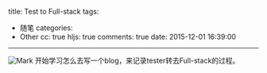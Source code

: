 title: Test to Full-stack
tags:
  - 随笔
categories:
  - Other
cc: true
hljs: true
comments: true
date: 2015-12-01 16:39:00
---
![Mark](http://7xnznd.com1.z0.glb.clouddn.com/wp-content/uploads/2015/11/wpid-966128b1ee224b2142d25de2bac65386.jpg "Mark")
开始学习怎么去写一个blog，来记录tester转去Full-stack的过程。
